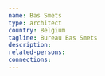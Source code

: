 ```yaml
---
name: Bas Smets
type: architect
country: Belgium
tagline: Bureau Bas Smets
description:
related-persons:
connections:
---
```

